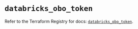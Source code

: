 # `databricks_obo_token`

Refer to the Terraform Registry for docs: [`databricks_obo_token`](https://registry.terraform.io/providers/databricks/databricks/1.57.0/docs/resources/obo_token).
